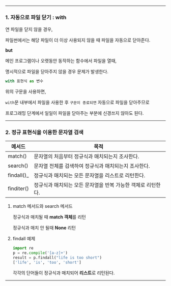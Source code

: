 ----------

### 1. 자동으로 파일 닫기 : with

연 파일을 닫지 않을 경우,

파일썬에서는 해당 파일이 더 이상 사용되지 않을 때 파일을 자동으로 닫아준다.



**but**

메인 프로그램이나 오랫동안 동작하는 함수에서 파일을 열때, 

명시적으로 파일을 닫아주지 않을 경우 문제가 발생한다.



```python
with 표현식 as 변수
```



위의 구문을 사용하면, 

`with`문 내부에서 파일을 사용한 후 `구문이 종료되면` 자동으로 파일을 닫아주므로 

프로그래밍 단계에서 일일이 파일을 닫아주는 부분에 신경쓰지 않아도 된다.

--------

### 2. 정규 표현식을 이용한 문자열 검색

| 메서드     | 목적                                                         |
| ---------- | ------------------------------------------------------------ |
| match()    | 문자열의 처음부터 정규식과 매치되는지 조사한다.              |
| search()   | 문자열 전체를 검색하여 정규식과 매치되는지 조사한다.         |
| findall()_ | 정규식과 매치되는 모든 문자열을 리스트로 리턴한다.           |
| finditer() | 정규식과 매치되는 모든 문자열을 반복 가능한 객체로 리턴한다. |

1. match 메서드와 search 메서드

   정규식과 매치될 때 **match 객체**를 리턴

   정규식과 매치 안 될때 **None** 리턴



2. findall 예제

   ```python
   import re
   p = re.compile('[a-z]+')
   result = p.findall("life is too short")
   ['life', 'is', 'too', 'short']
   ```

   각각의 단어들이 정규식과 매치되어 **리스트**로 리턴된다.

-----------

